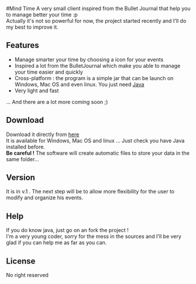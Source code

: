 #Mind Time
A very small client inspired from the Bullet Journal that help you to manage better your time :p  
Actually it's not so powerful for now, the project started recently and I'll do my best to improve it.

## Features
* Manage smarter your time by choosing a icon for your events
* Inspired a lot from the BulletJournal which make you able to manage your time easier and quickly
* Cross-platform : the program is a simple jar that can be launch on Windows, Mac OS and even linux. You just need [Java](https://www.java.com)
* Very light and fast

... And there are a lot more coming soon ;)

## Download
Download it directly from [here](https://github.com/florentphilippe/MindTime/raw/master/out/artifacts/MindTime_jar/MindTime.jar)  
It is available for Windows, Mac OS and linux ... Just check you have Java installed before.  
**Be careful !** The software will create automatic files to store your data in the same folder...

## Version
It is in v.1 .
The next step will be to allow more flexibility for the user to modify and organize his events.

## Help
If you do know java, just go on an fork the project !  
I'm a very young coder, sorry for the mess in the sources and I'll be very glad if you can help me as far as you can.

## License
No right reserved
